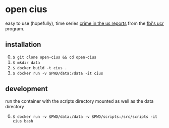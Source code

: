 # open cius

easy to use (hopefully), time series [crime in the us reports](https://ucr.fbi.gov/crime-in-the-u.s) from the [fbi's ucr](https://ucr.fbi.gov/) program.

## installation

0. `$ git clone open-cius && cd open-cius`
0. `$ mkdir data`
0. `$ docker build -t cius .`
0. `$ docker run -v $PWD/data:/data -it cius`

## development

run the container with the scripts directory mounted as well as the data directory

0. `$ docker run -v $PWD/data:/data -v $PWD/scripts:/src/scripts -it cius bash`
